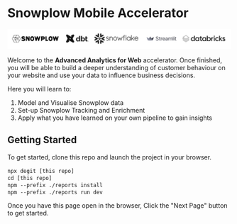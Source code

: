 <script>
  import Code from '$lib/Code.svelte';
  import Footer from '$lib/Footer.svelte';
</script>

# Snowplow Mobile Accelerator

!['logo-banner'](/reports/static/logo_banner.png)

Welcome to the **Advanced Analytics for Web** accelerator. Once finished, you will be able to build a deeper understanding of customer behaviour on your website and use your data to influence business decisions.

Here you will learn to:

1. Model and Visualise Snowplow data
2. Set-up Snowplow Tracking and Enrichment
3. Apply what you have learned on your own pipeline to gain insights

## Getting Started

To get started, clone this repo and launch the project in your browser.
``` 
npx degit [this repo]
cd [this repo]
npm --prefix ./reports install
npm --prefix ./reports run dev
```

Once you have this page open in the browser, Click the "Next Page" button to get started.


<Footer next="1._import-and-model-data" />